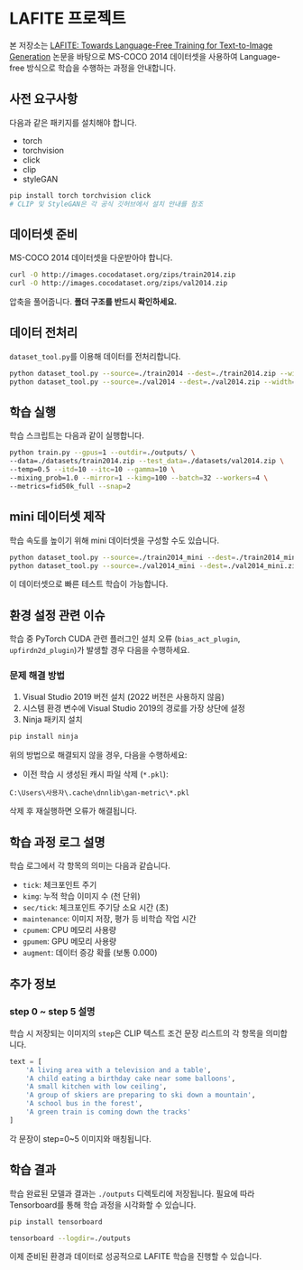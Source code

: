 # LAFITE 프로젝트

본 저장소는 [LAFITE: Towards Language-Free Training for Text-to-Image Generation](https://arxiv.org/abs/2111.13792) 논문을 바탕으로 MS-COCO 2014 데이터셋을 사용하여 Language-free 방식으로 학습을 수행하는 과정을 안내합니다.

## 사전 요구사항

다음과 같은 패키지를 설치해야 합니다.

* torch
* torchvision
* click
* clip
* styleGAN

```bash
pip install torch torchvision click
# CLIP 및 StyleGAN은 각 공식 깃허브에서 설치 안내를 참조
```

## 데이터셋 준비

MS-COCO 2014 데이터셋을 다운받아야 합니다.

```bash
curl -O http://images.cocodataset.org/zips/train2014.zip
curl -O http://images.cocodataset.org/zips/val2014.zip
```

압축을 풀어줍니다. **폴더 구조를 반드시 확인하세요.**

## 데이터 전처리

`dataset_tool.py`를 이용해 데이터를 전처리합니다.

```bash
python dataset_tool.py --source=./train2014 --dest=./train2014.zip --width=256 --height=256
python dataset_tool.py --source=./val2014 --dest=./val2014.zip --width=256 --height=256
```

## 학습 실행

학습 스크립트는 다음과 같이 실행합니다.

```bash
python train.py --gpus=1 --outdir=./outputs/ \
--data=./datasets/train2014.zip --test_data=./datasets/val2014.zip \
--temp=0.5 --itd=10 --itc=10 --gamma=10 \
--mixing_prob=1.0 --mirror=1 --kimg=100 --batch=32 --workers=4 \
--metrics=fid50k_full --snap=2
```

## mini 데이터셋 제작

학습 속도를 높이기 위해 mini 데이터셋을 구성할 수도 있습니다.

```bash
python dataset_tool.py --source=./train2014_mini --dest=./train2014_mini.zip
python dataset_tool.py --source=./val2014_mini --dest=./val2014_mini.zip
```

이 데이터셋으로 빠른 테스트 학습이 가능합니다.

## 환경 설정 관련 이슈

학습 중 PyTorch CUDA 관련 플러그인 설치 오류 (`bias_act_plugin`, `upfirdn2d_plugin`)가 발생할 경우 다음을 수행하세요.

### 문제 해결 방법

1. Visual Studio 2019 버전 설치 (2022 버전은 사용하지 않음)
2. 시스템 환경 변수에 Visual Studio 2019의 경로를 가장 상단에 설정
3. Ninja 패키지 설치

```bash
pip install ninja
```

위의 방법으로 해결되지 않을 경우, 다음을 수행하세요:

* 이전 학습 시 생성된 캐시 파일 삭제 (`*.pkl`):

```
C:\Users\사용자\.cache\dnnlib\gan-metric\*.pkl
```

삭제 후 재실행하면 오류가 해결됩니다.

## 학습 과정 로그 설명

학습 로그에서 각 항목의 의미는 다음과 같습니다.

* `tick`: 체크포인트 주기
* `kimg`: 누적 학습 이미지 수 (천 단위)
* `sec/tick`: 체크포인트 주기당 소요 시간 (초)
* `maintenance`: 이미지 저장, 평가 등 비학습 작업 시간
* `cpumem`: CPU 메모리 사용량
* `gpumem`: GPU 메모리 사용량
* `augment`: 데이터 증강 확률 (보통 0.000)

## 추가 정보

### step 0 \~ step 5 설명

학습 시 저장되는 이미지의 `step`은 CLIP 텍스트 조건 문장 리스트의 각 항목을 의미합니다.

```python
text = [
    'A living area with a television and a table',
    'A child eating a birthday cake near some balloons',
    'A small kitchen with low ceiling',
    'A group of skiers are preparing to ski down a mountain',
    'A school bus in the forest',
    'A green train is coming down the tracks'
]
```

각 문장이 step=0\~5 이미지와 매칭됩니다.

## 학습 결과

학습 완료된 모델과 결과는 `./outputs` 디렉토리에 저장됩니다. 필요에 따라 Tensorboard를 통해 학습 과정을 시각화할 수 있습니다.

```bash
pip install tensorboard
```

```bash
tensorboard --logdir=./outputs
```

이제 준비된 환경과 데이터로 성공적으로 LAFITE 학습을 진행할 수 있습니다.
